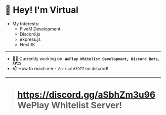 # 👋 Hey! I'm Virtual

- My Interests: 
    - FiveM Development
    - Discord.js
    - express.js
    - NextJS

<hr>

* 👩‍💻 Currently working on: **`WePlay Whitelist Development, Discord Bots, APIS`**
* 📫 How to reach me - `Virtual#3977` on discord!

<hr>

> # **https://discord.gg/aSbhZm3u96** WePlay Whitelist Server!

<!---
VirtuallDev/VirtuallDev is a ✨ special ✨ repository because its `README.md` (this file) appears on your GitHub profile.
You can click the Preview link to take a look at your changes.
--->
